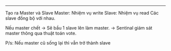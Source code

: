 
---
Tạo ra Master và Slave
Master: Nhiệm vụ write
Slave: Nhiệm vụ read
Các slave đồng bộ với nhau.

Nếu master chết -> Sẽ bầu 1 slave lên làm master. -> Sentinal giám sát master thông qua thuật toán vote.

P/s: Nếu master cũ sống lại thì vẫn trở thành slave